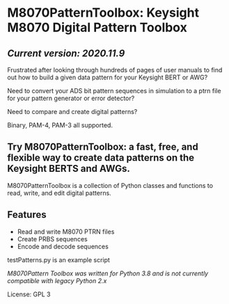 # M8070PatternToolbox: Keysight M8070 Digital Pattern Toolbox


## *Current version: 2020.11.9*

Frustrated after looking through hundreds of pages of user manuals to find out how to build a given data pattern for your Keysight BERT or AWG?

Need to convert your ADS bit pattern sequences in simulation to a ptrn file for your pattern generator or error detector?

Need to compare and create digital patterns?

Binary, PAM-4, PAM-3 all supported.


## **Try M8070PatternToolbox: a fast, free, and flexible way to create data patterns on the Keysight BERTS and AWGs.**

M8070PatternToolbox is a collection of Python classes and functions to read, write, and edit digital patterns.

## **Features**

* Read and write M8070 PTRN files
* Create PRBS sequences
* Encode and decode sequences



testPatterns.py is an example script 


*M8070Pattern Toolbox was written for Python 3.8 and is not currently compatible with legacy Python 2.x*

License: GPL 3
